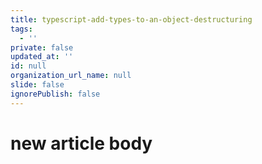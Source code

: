 ```yaml
---
title: typescript-add-types-to-an-object-destructuring
tags:
  - ''
private: false
updated_at: ''
id: null
organization_url_name: null
slide: false
ignorePublish: false
---
```

# new article body
